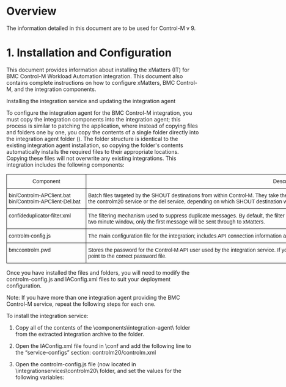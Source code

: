 # Overview

The information detailed in this document are to be used for Control-M v 9. 

# 1. Installation and Configuration

This document provides information about installing the xMatters (IT) for BMC Control-M Workload Automation integration. This document also contains complete instructions on how to configure xMatters, BMC Control-M, and the integration components.

Installing the integration service and updating the integration agent

To configure the integration agent for the BMC Control-M integration, you must copy the integration components into the integration agent; this process is similar to patching the application, where instead of copying files and folders one by one, you copy the contents of a single folder directly into the integration agent folder (<IAHOME>). The folder structure is identical to the existing integration agent installation, so copying the folder's contents automatically installs the required files to their appropriate locations. Copying these files will not overwrite any existing integrations. This integration includes the following components:

<style type="text/css">
.tg  {border-collapse:collapse;border-spacing:0;}
.tg td{font-family:Arial, sans-serif;font-size:14px;padding:10px 5px;border-style:solid;border-width:1px;overflow:hidden;word-break:normal;}
.tg th{font-family:Arial, sans-serif;font-size:14px;font-weight:normal;padding:10px 5px;border-style:solid;border-width:1px;overflow:hidden;word-break:normal;}
.tg .tg-yw4l{vertical-align:top}
</style>
<table class="tg" style="undefined;table-layout: fixed; width: 1258px">
<colgroup>
<col style="width: 208px">
<col style="width: 1050px">
</colgroup>
  <tr>
    <th class="tg-yw4l">Component</th>
    <th class="tg-yw4l">Description</th>
  </tr>
  <tr>
    <td class="tg-yw4l">bin/Controlm-APClient.bat<br>bin/Controlm-APClient-Del.bat</td>
    <td class="tg-yw4l">Batch files targeted by the SHOUT destinations from within Control-M. They take the SHOUT message and call APClient.bin.exe with the correct map-data for either the controlm20 service or the del service, depending on which SHOUT destination was used</td>
  </tr>
  <tr>
    <td class="tg-yw4l">conf/deduplicator-filter.xml</td>
    <td class="tg-yw4l">The filtering mechanism used to suppress duplicate messages. By default, the filter checks the job_name, status and run_num values; if they are all the same within a two minute window, only the first message will be sent through to xMatters.</td>
  </tr>
  <tr>
    <td class="tg-yw4l">controlm-config.js</td>
    <td class="tg-yw4l">The main configuration file for the integration; includes API connection information and user information.</td>
  </tr>
  <tr>
    <td class="tg-yw4l">bmccontrolm.pwd</td>
    <td class="tg-yw4l">Stores the password for the Control-M API user used by the integration service. If you change the name of this file, you must also update the controlm-config.js files to point to the correct password file.</td>
  </tr>
</table>

Once you have installed the files and folders, you will need to modify the controlm-config.js and IAConfig.xml files to suit your deployment configuration.

Note: If you have more than one integration agent providing the BMC Control-M service, repeat the following steps for each one.

To install the integration service:

1. Copy all of the contents of the \components\integration-agent\ folder from the extracted integration archive to the <IAHOME> folder.

2. Open the IAConfig.xml file found in <IAHOME>\conf and add the following line to the “service-configs” section: <path>controlm20/controlm.xml</path>

3. Open the controlm-config.js file (now located in <IAHOME>\integrationservices\controlm20\ folder, and set the values for the following variables:
